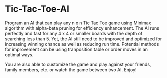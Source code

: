 # Tic-Tac-Toe-AI
Program an AI that can play any n x n Tic Tac Toe game using Minimax algorithm with alpha-beta pruning for efficiency enhancement. The AI runs perfectly and fast for any 4 x 4 or smaller boards with the depth of searching less than 5. Yet, the AI still need to be improved and optimized for increasing winning chance as well as reducing run time. Potential methods for improvement can be using tranposition table or order moves in an optimal ways. 

You are also able to customize the game and play against your friends, family members, etc. or watch the game between two AI. Enjoy! 

